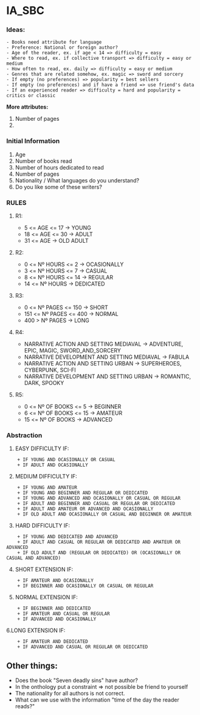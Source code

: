 # IA_SBC

### Ideas:
```
- Books need attribute for language
- Preference: National or foreign author?
- Age of the reader, ex. if age < 14 => difficulty = easy
- Where to read, ex. if collective transport => difficulty = easy or medium
- How often to read, ex. daily => difficulty = easy or medium
- Genres that are related somehow, ex. magic => sword and sorcery
- If empty (no preferences) => popularity = best sellers
- If empty (no preferences) and if have a friend => use friend's data
- If an experienced reader => difficulty = hard and popularity = critics or classic
```

**More attributes:**
  1. Number of pages
  2. 


### Initial Information
1. Age
2. Number of books read
3. Number of hours dedicated to read
4. Number of pages
5. Nationality / What languages do you understand?
6. Do you like some of these writers?

### RULES

1. R1: 
	* 5 <= AGE <= 17 -> YOUNG
	* 18 <= AGE <= 30 -> ADULT
	* 31 <= AGE -> OLD ADULT

2. R2: 
	* 0 <= Nº HOURS <= 2 -> OCASIONALLY
	* 3 <= Nº HOURS <= 7 -> CASUAL
	* 8 <= Nº HOURS <= 14 -> REGULAR
	* 14 <= Nº HOURS -> DEDICATED
    
3. R3: 
	* 0 <= Nº PAGES <= 150 -> SHORT
	* 151 <= Nº PAGES <= 400 -> NORMAL
	* 400 > Nº PAGES -> LONG
    
4. R4: 
	* NARRATIVE ACTION AND SETTING MEDIAVAL -> ADVENTURE, EPIC, MAGIC, SWORD_AND_SORCERY
	* NARRATIVE DEVELOPMENT AND SETTING MEDIAVAL -> FABULA
	* NARRATIVE ACTION AND SETTING URBAN -> SUPERHEROES, CYBERPUNK, SCI-FI
	* NARRATIVE DEVELOPMENT AND SETTING URBAN -> ROMANTIC, DARK, SPOOKY

5. R5:
	* 0 <= Nº OF BOOKS <= 5 -> BEGINNER
	* 6 <= Nº OF BOOKS <= 15 -> AMATEUR
	* 15 <= Nº OF BOOKS -> ADVANCED

### Abstraction

1. EASY DIFFICULTY IF:
```
	+ IF YOUNG AND OCASIONALLY OR CASUAL
	+ IF ADULT AND OCASIONALLY
```

2. MEDIUM DIFFICULTY IF:
```
	+ IF YOUNG AND AMATEUR
	+ IF YOUNG AND BEGINNER AND REGULAR OR DEDICATED
	+ IF YOUNG AND ADVANCED AND OCASIONALLY OR CASUAL OR REGULAR
	+ IF ADULT AND BEGINNER AND CASUAL OR REGULAR OR DEDICATED
	+ IF ADULT AND AMATEUR OR ADVANCED AND OCASIONALLY
	+ IF OLD ADULT AND OCASIONALLY OR CASUAL AND BEGINNER OR AMATEUR
```

3. HARD DIFFICULTY IF:
```
	+ IF YOUNG AND DEDICATED AND ADVANCED
	+ IF ADULT AND CASUAL OR REGULAR OR DEDICATED AND AMATEUR OR ADVANCED
	+ IF OLD ADULT AND (REGULAR OR DEDICATED) OR (OCASIONALLY OR CASUAL AND ADVANCED)
```

4. SHORT EXTENSION IF:
```
	+ IF AMATEUR AND OCASIONALLY
	+ IF BEGINNER AND OCASIONALLY OR CASUAL OR REGULAR
```

5. NORMAL EXTENSION IF:
```
	+ IF BEGINNER AND DEDICATED
	+ IF AMATEUR AND CASUAL OR REGULAR
	+ IF ADVANCED AND OCASIONALLY
```

6.LONG EXTENSION IF:
```
	+ IF AMATEUR AND DEDICATED
	+ IF ADVANCED AND CASUAL OR REGULAR OR DEDICATED
```

## Other things:
* Does the book "Seven deadly sins" have author?
* In the onthology put a constraint => not possible be friend to yourself
* The nationality for all authors is not correct.
* What can we use with the information "time of the day the reader reads?"


